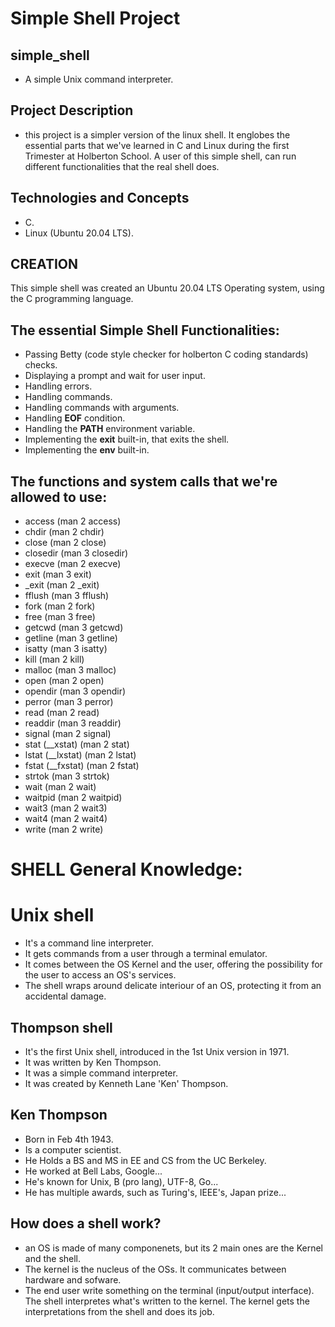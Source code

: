 # Simple Shell Project

## simple_shell
* A simple Unix command interpreter.
## Project Description
* this project is a simpler version of the linux shell.
It englobes the essential parts that we've learned in C and Linux during the first Trimester at Holberton School.
A user of this simple shell, can run different functionalities that the real shell does.

## Technologies and Concepts
- C.
- Linux (Ubuntu 20.04 LTS).

## CREATION
This simple shell was created an Ubuntu 20.04 LTS Operating system, using the C programming language.
## The essential Simple Shell Functionalities:
* Passing Betty (code style checker for holberton C coding standards) checks.
* Displaying a prompt and wait for user input.
* Handling errors.
* Handling commands.
* Handling commands with arguments.
* Handling **EOF** condition.
* Handling the **PATH** environment variable.
* Implementing the **exit** built-in, that exits the shell.
* Implementing the **env** built-in.

## The functions and system calls that we're allowed to use:
* access (man 2 access)
* chdir (man 2 chdir)
* close (man 2 close)
* closedir (man 3 closedir)
* execve (man 2 execve)
* exit (man 3 exit)
* _exit (man 2 _exit)
* fflush (man 3 fflush)
* fork (man 2 fork)
* free (man 3 free)
* getcwd (man 3 getcwd)
* getline (man 3 getline)
* isatty (man 3 isatty)
* kill (man 2 kill)
* malloc (man 3 malloc)
* open (man 2 open)
* opendir (man 3 opendir)
* perror (man 3 perror)
* read (man 2 read)
* readdir (man 3 readdir)
* signal (man 2 signal)
* stat (__xstat) (man 2 stat)
* lstat (__lxstat) (man 2 lstat)
* fstat (__fxstat) (man 2 fstat)
* strtok (man 3 strtok)
* wait (man 2 wait)
* waitpid (man 2 waitpid)
* wait3 (man 2 wait3)
* wait4 (man 2 wait4)
* write (man 2 write)

# SHELL General Knowledge:

# Unix shell
- It's a command line interpreter.
- It gets commands from a user through a terminal emulator.
- It comes between the OS Kernel and the user, offering the possibility for the
user to access an OS's services.
- The shell wraps around delicate interiour of an OS, protecting it from an accidental
damage.

## Thompson shell
- It's the first Unix shell, introduced in the 1st Unix version in 1971.
- It was written by Ken Thompson.
- It was a simple command interpreter.
- It was created by Kenneth Lane 'Ken' Thompson.

## Ken Thompson
- Born in Feb 4th 1943.
- Is a computer scientist.
- He Holds a BS and MS in EE and CS from the UC Berkeley.
- He worked at Bell Labs, Google...
- He's known for Unix, B (pro lang), UTF-8, Go...
- He has multiple awards, such as Turing's, IEEE's, Japan prize...

## How does a shell work?
- an OS is made of many componenets, but its 2 main ones are the Kernel and the
shell.
- The kernel is the nucleus of the OSs. It communicates between hardware and sofware.
- The end user write something on the terminal (input/output interface). The shell
interpretes what's written to the kernel. The kernel gets the interpretations from
the shell and does its job.
